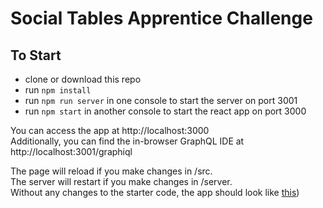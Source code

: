 # Social Tables Apprentice Challenge


## To Start
- clone or download this repo
- run `npm install`
- run `npm run server` in one console to start the server on port 3001
- run `npm start` in another console to start the react app on port 3000

You can access the app at http://localhost:3000  
Additionally, you can find the in-browser GraphQL IDE at http://localhost:3001/graphiql  

The page will reload if you make changes in /src.  
The server will restart if you make changes in /server.  
Without any changes to the starter code, the app should look like [this](#starter))